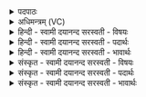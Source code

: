 <details><summary>पदपाठः</summary>

च॒न्द्रमाः॑। मन॑सः। जा॒तः। चक्षोः॑। सूर्यः॑। अ॒जा॒य॒त॒। श्रोत्रा॑त्। वा॒युः। च॒। प्रा॒णः। च॒। मुखा॑त्। अ॒ग्निः। अ॒जा॒य॒त॒। १२।
</details>

<details><summary>अधिमन्त्रम् (VC)</summary>

- पुरुषो देवता
- नारायण ऋषिः
- अनुष्टुप्
- गान्धारः
</details>

<details><summary>हिन्दी - स्वामी दयानन्द सरस्वती  - विषयः</summary>

फिर उसी विषय को अगले मन्त्र में कहा है ॥
</details>

<details><summary>हिन्दी - स्वामी दयानन्द सरस्वती  - पदार्थः</summary>

पदार्थान्वयभाषाः -  हे मनुष्यो ! इस पूर्ण ब्रह्म के (मनसः) ज्ञानस्वरूप सामर्थ्य से (चन्द्रमाः) चन्द्रलोक (जातः) उत्पन्न हुआ (चक्षोः) ज्योतिस्वरूप सामर्थ्य से (सूर्य्यः) सूर्य्यमण्डल (अजायत) उत्पन्न हुआ (श्रोत्रात्) श्रोत्र नामक अवकाश रूप सामर्थ्य से (वायुः) वायु (च) तथा आकाश प्रदेश (च) और (प्राणः) जीवन के निमित्त दश प्राण और (मुखात्) मुख्य ज्योतिर्मय भक्षणस्वरूप सामर्थ्य से (अग्निः) अग्नि (अजायत) उत्पन्न हुआ है, ऐसा तुमको जानना चाहिये ॥१२ ॥
</details>

<details><summary>हिन्दी - स्वामी दयानन्द सरस्वती  - भावार्थः</summary>

भावार्थभाषाः -  जो यह सब जगत् कारण से ईश्वर ने उत्पन्न किया है, उसमें चन्द्रलोक मनरूप, सूर्य्यलोक नेत्ररूप, वायु और प्राण श्रोत्र के तुल्य, मुख के तुल्य अग्नि, ओषधि और वनस्पति रोमों के तुल्य, नदी नाडि़यों के तुल्य और पर्वतादि हड्डी के तुल्य हैं, ऐसा जानना चाहिये ॥१२ ॥
</details>

<details><summary>संस्कृत - स्वामी दयानन्द सरस्वती  - विषयः</summary>

पुनस्तमेव विषयमाह ॥
</details>

<details><summary>संस्कृत - स्वामी दयानन्द सरस्वती  - पदार्थः</summary>

पदार्थान्वयभाषाः -  हे मनुष्याः ! अस्य ब्रह्मणः पुरुषस्य मनसश्चन्द्रमा जातश्चक्षोः सूर्य्योऽजायत श्रोत्राद्वायुश्च प्राणश्च मुखादग्निरजायतेति बुध्यध्वम् ॥१२ ॥
</details>

<details><summary>संस्कृत - स्वामी दयानन्द सरस्वती  - भावार्थः</summary>

भावार्थभाषाः -  यदिदं सर्वं जगत् कारणादीश्वरेणोत्पादितं वर्त्तते तत्र चन्द्रलोको मनःस्वरूपः सूर्य्यश्चक्षुःस्थानी वायुः प्राणश्च श्रोत्रवन्मुखमिवाग्निर्लोमवदोषधिवनस्पतयो नाडीवन्नद्योऽस्थिवत् पर्वतादिर्वर्त्तत इति वेदितव्यम् ॥१२ ॥
</details>